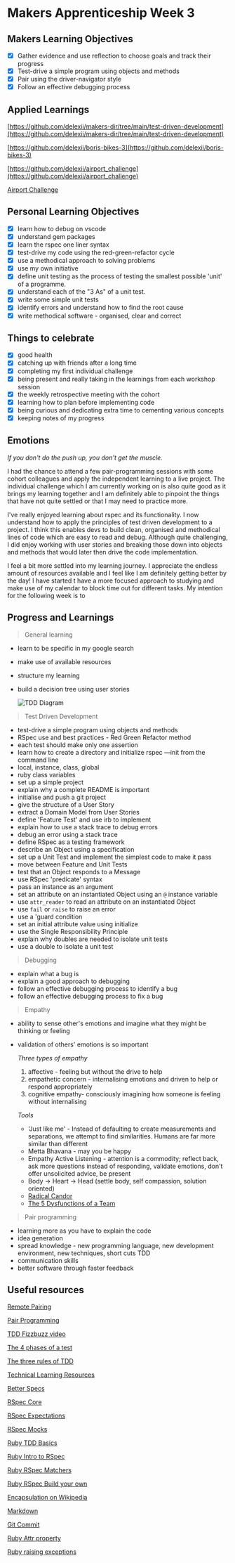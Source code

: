 # Makers Apprenticeship Week 3

## Makers Learning Objectives

- [x] Gather evidence and use reflection to choose goals and track their progress
- [x] Test-drive a simple program using objects and methods
- [x] Pair using the driver-navigator style
- [x] Follow an effective debugging process

## Applied Learnings

[https://github.com/delexii/makers-dir/tree/main/test-driven-development](https://github.com/delexii/makers-dir/tree/main/test-driven-development)

[https://github.com/delexii/boris-bikes-3](https://github.com/delexii/boris-bikes-3)

[https://github.com/delexii/airport_challenge](https://github.com/delexii/airport_challenge)

[Airport Challenge ](https://www.notion.so/Airport-Challenge-7aa85484f4024050869a069380564095)

## Personal Learning Objectives

- [x] learn how to debug on vscode
- [x] understand gem packages
- [x] learn the rspec one liner syntax
- [x] test-drive my code using the red-green-refactor cycle
- [x] use a methodical approach to solving problems
- [x] use my own initiative
- [x] define unit testing as the process of testing the smallest possible 'unit' of a programme.
- [x] understand each of the "3 As" of a unit test.
- [x] write some simple unit tests
- [x] identify errors and understand how to find the root cause
- [x] write methodical software - organised, clear and correct

## Things to celebrate

- [x] good health
- [x] catching up with friends after a long time
- [x] completing my first individual challenge
- [x] being present and really taking in the learnings from each workshop session
- [x] the weekly retrospective meeting with the cohort
- [x] learning how to plan before implementing code
- [x] being curious and dedicating extra time to cementing various concepts
- [x] keeping notes of my progress

## Emotions

_If you don't do the push up, you don't get the muscle._

I had the chance to attend a few pair-programming sessions with some cohort colleagues and apply the independent learning to a live project. The individual challenge which I am currently working on is also quite good as it brings my learning together and I am definitely able to pinpoint the things that have not quite settled or that I may need to practice more.

I've really enjoyed learning about rspec and its functionality. I now understand how to apply the principles of test driven development to a project. I think this enables devs to build clean, organised and methodical lines of code which are easy to read and debug. Although quite challenging, I did enjoy working with user stories and breaking those down into objects and methods that would later then drive the code implementation.

I feel a bit more settled into my learning journey. I appreciate the endless amount of resources available and I feel like I am definitely getting better by the day! I have started t have a more focused approach to studying and make use of my calendar to block time out for different tasks. My intention for the following week is to

## Progress and Learnings

> General learning

- learn to be specific in my google search
- make use of available resources
- structure my learning
- build a decision tree using user stories

  ![TDD Diagram](https://s3-us-west-2.amazonaws.com/secure.notion-static.com/48ab52e5-baaa-4932-9da1-948741d10ab7/Untitled.png)

> Test Driven Development

- test-drive a simple program using objects and methods
- RSpec use and best practices - Red Green Refactor method
- each test should make only one assertion
- learn how to create a directory and initialize rspec —init from the command line
- local, instance, class, global
- ruby class variables
- set up a simple project
- explain why a complete README is important
- initialise and push a git project
- give the structure of a User Story
- extract a Domain Model from User Stories
- define 'Feature Test' and use irb to implement
- explain how to use a stack trace to debug errors
- debug an error using a stack trace
- define RSpec as a testing framework
- describe an Object using a specification
- set up a Unit Test and implement the simplest code to make it pass
- move between Feature and Unit Tests
- test that an Object responds to a Message
- use RSpec 'predicate' syntax
- pass an instance as an argument
- set an attribute on an instantiated Object using an `@` instance variable
- use `attr_reader` to read an attribute on an instantiated Object
- use `fail` or `raise` to raise an error
- use a 'guard condition
- set an initial attribute value using initialize
- use the Single Responsibility Principle
- explain why doubles are needed to isolate unit tests
- use a double to isolate a unit test

> Debugging

- explain what a bug is
- explain a good approach to debugging
- follow an effective debugging process to identify a bug
- follow an effective debugging process to fix a bug

> Empathy

- ability to sense other's emotions and imagine what they might be thinking or feeling
- validation of others' emotions is so important

  _Three types of empathy_

  1. affective - feeling but without the drive to help
  2. empathetic concern - internalising emotions and driven to help or respond appropriately
  3. cognitive empathy- consciously imagining how someone is feeling without internalising

  _Tools_

  - 'Just like me' - Instead of defaulting to create measurements and separations, we attempt to find similarities. Humans are far more similar than different
  - Metta Bhavana - may you be happy
  - Empathy Active Listening - attention is a commodity; reflect back, ask more questions instead of responding, validate emotions, don't offer unsolicited advice, be present
  - Body → Heart → Head (settle body, self compassion, solution oriented)
  - [Radical Candor](https://www.amazon.co.uk/dp/B01LW1LESC/ref=dp-kindle-redirect?_encoding=UTF8&btkr=1)
  - [The 5 Dysfunctions of a Team](https://www.amazon.co.uk/Five-Dysfunctions-Team-Leadership-Lencioni/dp/0787960756)

> Pair programming

- learning more as you have to explain the code
- idea generation
- spread knowledge - new programming language, new development environment, new techniques, short cuts TDD
- communication skills
- better software through faster feedback

## Useful resources

[Remote Pairing](https://github.com/makersacademy/course/blob/66cd7a891a601f0a59b4670321bde10898d081eb/pills/remote-pairing.md)

[Pair Programming](https://www.youtube.com/watch?v=Yq1qgWvSIdI)

[TDD Fizzbuzz video](https://www.youtube.com/watch?v=y84suGhKVmg)

[The 4 phases of a test](https://thoughtbot.com/blog/four-phase-test)

[The three rules of TDD](https://www.notion.so/a0ea5cba323d945625141e0c98238c64)

[Technical Learning Resources](https://airtable.com/shrtZmDUTQmQFdaZV/tblokmw6yNUO75ge6)

[Better Specs](https://www.betterspecs.org/)

[RSpec Core](https://relishapp.com/rspec/rspec-core/docs)

[RSpec Expectations](https://relishapp.com/rspec/rspec-expectations/docs/)

[RSpec Mocks](https://relishapp.com/rspec/rspec-mocks/v/3-2/docs)

[Ruby TDD Basics](https://www.youtube.com/watch?v=K6RPMhcRICE&t=6s)

[Ruby Intro to RSpec](https://www.youtube.com/watch?v=yP4Fxg0Tdos)

[Ruby RSpec Matchers](https://www.youtube.com/watch?v=10OJPX0A85w)

[Ruby RSpec Build your own](https://www.youtube.com/watch?v=2FZmtZfNj8o)

[Encapsulation on Wikipedia](https://en.wikipedia.org/wiki/Encapsulation_%28computer_programming%29)

[Markdown](https://www.markdownguide.org/cheat-sheet/)

[Git Commit](https://chris.beams.io/posts/git-commit/)

[Ruby Attr property](https://www.rubyguides.com/2018/11/attr_accessor/)

[Ruby raising exceptions](https://www.youtube.com/watch?v=OvLJmkeq6Bc)
